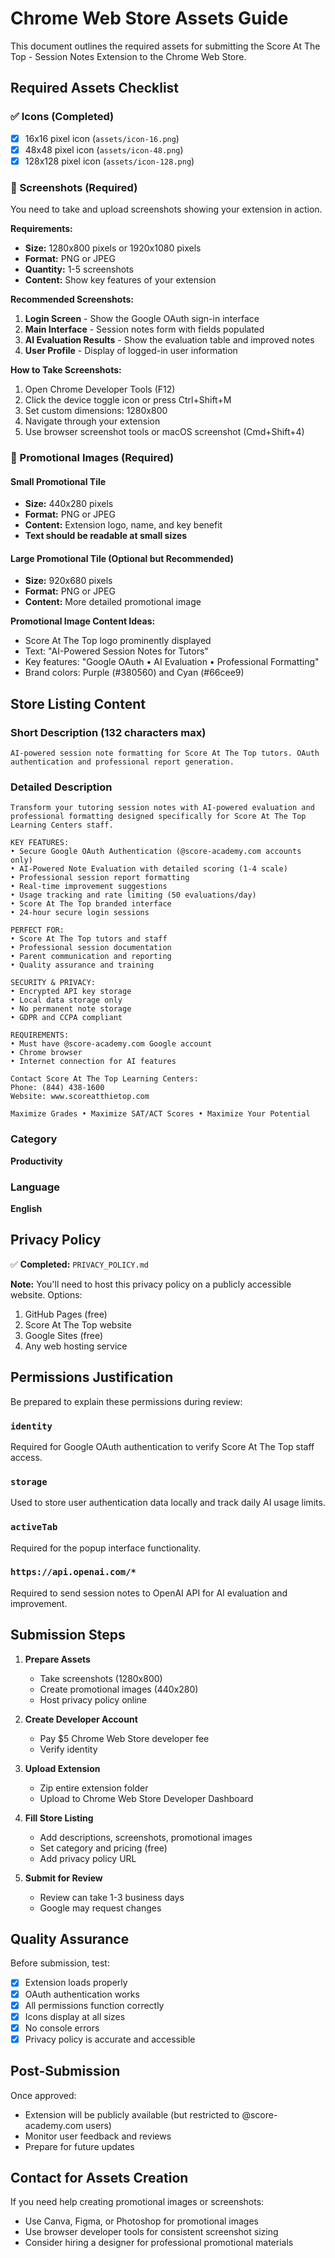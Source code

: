 # Chrome Web Store Assets Guide

This document outlines the required assets for submitting the Score At The Top - Session Notes Extension to the Chrome Web Store.

## Required Assets Checklist

### ✅ Icons (Completed)
- [x] 16x16 pixel icon (`assets/icon-16.png`)
- [x] 48x48 pixel icon (`assets/icon-48.png`) 
- [x] 128x128 pixel icon (`assets/icon-128.png`)

### 📸 Screenshots (Required)
You need to take and upload screenshots showing your extension in action.

**Requirements:**
- **Size:** 1280x800 pixels or 1920x1080 pixels
- **Format:** PNG or JPEG
- **Quantity:** 1-5 screenshots
- **Content:** Show key features of your extension

**Recommended Screenshots:**
1. **Login Screen** - Show the Google OAuth sign-in interface
2. **Main Interface** - Session notes form with fields populated
3. **AI Evaluation Results** - Show the evaluation table and improved notes
4. **User Profile** - Display of logged-in user information

**How to Take Screenshots:**
1. Open Chrome Developer Tools (F12)
2. Click the device toggle icon or press Ctrl+Shift+M
3. Set custom dimensions: 1280x800
4. Navigate through your extension
5. Use browser screenshot tools or macOS screenshot (Cmd+Shift+4)

### 🎨 Promotional Images (Required)

#### Small Promotional Tile
- **Size:** 440x280 pixels
- **Format:** PNG or JPEG
- **Content:** Extension logo, name, and key benefit
- **Text should be readable at small sizes**

#### Large Promotional Tile (Optional but Recommended)
- **Size:** 920x680 pixels
- **Format:** PNG or JPEG
- **Content:** More detailed promotional image

**Promotional Image Content Ideas:**
- Score At The Top logo prominently displayed
- Text: "AI-Powered Session Notes for Tutors"
- Key features: "Google OAuth • AI Evaluation • Professional Formatting"
- Brand colors: Purple (#380560) and Cyan (#66cee9)

## Store Listing Content

### Short Description (132 characters max)
```
AI-powered session note formatting for Score At The Top tutors. OAuth authentication and professional report generation.
```

### Detailed Description
```
Transform your tutoring session notes with AI-powered evaluation and professional formatting designed specifically for Score At The Top Learning Centers staff.

KEY FEATURES:
• Secure Google OAuth Authentication (@score-academy.com accounts only)
• AI-Powered Note Evaluation with detailed scoring (1-4 scale)
• Professional session report formatting
• Real-time improvement suggestions
• Usage tracking and rate limiting (50 evaluations/day)
• Score At The Top branded interface
• 24-hour secure login sessions

PERFECT FOR:
• Score At The Top tutors and staff
• Professional session documentation
• Parent communication and reporting
• Quality assurance and training

SECURITY & PRIVACY:
• Encrypted API key storage
• Local data storage only
• No permanent note storage
• GDPR and CCPA compliant

REQUIREMENTS:
• Must have @score-academy.com Google account
• Chrome browser
• Internet connection for AI features

Contact Score At The Top Learning Centers:
Phone: (844) 438-1600
Website: www.scoreatthietop.com

Maximize Grades • Maximize SAT/ACT Scores • Maximize Your Potential
```

### Category
**Productivity**

### Language
**English**

## Privacy Policy
✅ **Completed:** `PRIVACY_POLICY.md`

**Note:** You'll need to host this privacy policy on a publicly accessible website. Options:
1. GitHub Pages (free)
2. Score At The Top website
3. Google Sites (free)
4. Any web hosting service

## Permissions Justification

Be prepared to explain these permissions during review:

### `identity`
Required for Google OAuth authentication to verify Score At The Top staff access.

### `storage`
Used to store user authentication data locally and track daily AI usage limits.

### `activeTab`
Required for the popup interface functionality.

### `https://api.openai.com/*`
Required to send session notes to OpenAI API for AI evaluation and improvement.

## Submission Steps

1. **Prepare Assets**
   - Take screenshots (1280x800)
   - Create promotional images (440x280)
   - Host privacy policy online

2. **Create Developer Account**
   - Pay $5 Chrome Web Store developer fee
   - Verify identity

3. **Upload Extension**
   - Zip entire extension folder
   - Upload to Chrome Web Store Developer Dashboard

4. **Fill Store Listing**
   - Add descriptions, screenshots, promotional images
   - Set category and pricing (free)
   - Add privacy policy URL

5. **Submit for Review**
   - Review can take 1-3 business days
   - Google may request changes

## Quality Assurance

Before submission, test:
- [x] Extension loads properly
- [x] OAuth authentication works
- [x] All permissions function correctly
- [x] Icons display at all sizes
- [x] No console errors
- [x] Privacy policy is accurate and accessible

## Post-Submission

Once approved:
- Extension will be publicly available (but restricted to @score-academy.com users)
- Monitor user feedback and reviews
- Prepare for future updates

## Contact for Assets Creation

If you need help creating promotional images or screenshots:
- Use Canva, Figma, or Photoshop for promotional images
- Use browser developer tools for consistent screenshot sizing
- Consider hiring a designer for professional promotional materials 